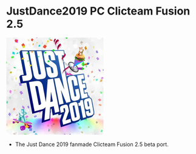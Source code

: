 # JustDance2019 PC Clicteam Fusion 2.5
![JustDance](Logo.png)
- The Just Dance 2019 fanmade Clicteam Fusion 2.5 beta port.